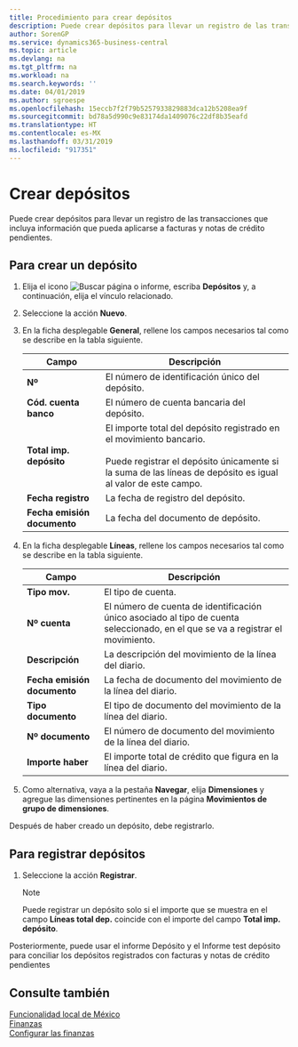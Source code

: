 ```yaml
---
title: Procedimiento para crear depósitos
description: Puede crear depósitos para llevar un registro de las transacciones que incluya información que pueda aplicarse a facturas y notas de crédito pendientes.
author: SorenGP
ms.service: dynamics365-business-central
ms.topic: article
ms.devlang: na
ms.tgt_pltfrm: na
ms.workload: na
ms.search.keywords: ''
ms.date: 04/01/2019
ms.author: sgroespe
ms.openlocfilehash: 15eccb7f2f79b5257933829883dca12b5208ea9f
ms.sourcegitcommit: bd78a5d990c9e83174da1409076c22df8b35eafd
ms.translationtype: HT
ms.contentlocale: es-MX
ms.lasthandoff: 03/31/2019
ms.locfileid: "917351"
---
```

# <a name="create-deposits"></a>Crear depósitos
Puede crear depósitos para llevar un registro de las transacciones que incluya información que pueda aplicarse a facturas y notas de crédito pendientes.  

## <a name="to-create-a-deposit"></a>Para crear un depósito  
1.  Elija el icono ![Buscar página o informe](../../media/ui-search/search_small.png "icono de Buscar página o informe"), escriba **Depósitos** y, a continuación, elija el vínculo relacionado.  
2.  Seleccione la acción **Nuevo**.  
3.  En la ficha desplegable **General**, rellene los campos necesarios tal como se describe en la tabla siguiente.  

    |Campo|Descripción|  
    |---------------------------------|---------------------------------------|  
    |**Nº**|El número de identificación único del depósito.|  
    |**Cód. cuenta banco**|El número de cuenta bancaria del depósito.|  
    |**Total imp. depósito**|El importe total del depósito registrado en el movimiento bancario.<br /><br /> Puede registrar el depósito únicamente si la suma de las líneas de depósito es igual al valor de este campo.|  
    |**Fecha registro**|La fecha de registro del depósito.|  
    |**Fecha emisión documento**|La fecha del documento de depósito.|  
4.  En la ficha desplegable **Líneas**, rellene los campos necesarios tal como se describe en la tabla siguiente.  

    |Campo|Descripción|  
    |---------------------------------|---------------------------------------|  
    |**Tipo mov.**|El tipo de cuenta.|  
    |**Nº cuenta**|El número de cuenta de identificación único asociado al tipo de cuenta seleccionado, en el que se va a registrar el movimiento.|  
    |**Descripción**|La descripción del movimiento de la línea del diario.|  
    |**Fecha emisión documento**|La fecha de documento del movimiento de la línea del diario.|  
    |**Tipo documento**|El tipo de documento del movimiento de la línea del diario.|  
    |**Nº documento**|El número de documento del movimiento de la línea del diario.|  
    |**Importe haber**|El importe total de crédito que figura en la línea del diario.|  

5.  Como alternativa, vaya a la pestaña **Navegar**, elija **Dimensiones** y agregue las dimensiones pertinentes en la página **Movimientos de grupo de dimensiones**.  

Después de haber creado un depósito, debe registrarlo.  

## <a name="to-post-a-deposit"></a>Para registrar depósitos  
1. Seleccione la acción **Registrar**.  

    > [!NOTE]  
    >  Puede registrar un depósito solo si el importe que se muestra en el campo **Líneas total dep.** coincide con el importe del campo **Total imp. depósito**.  

Posteriormente, puede usar el informe Depósito y el Informe test depósito para conciliar los depósitos registrados con facturas y notas de crédito pendientes  

## <a name="see-also"></a>Consulte también  
[Funcionalidad local de México](mexico-local-functionality.md)  
[Finanzas](../../finance.md)  
[Configurar las finanzas](../../finance.md)  
